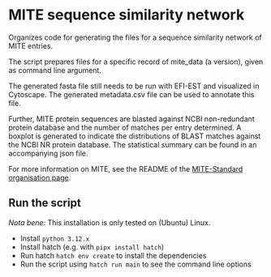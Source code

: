 MITE sequence similarity network
=========

Organizes code for generating the files for a sequence similarity network of MITE entries.

The script prepares files for a specific record of mite_data (a version), given as command line argument.

The generated fasta file still needs to be run with EFI-EST and visualized in Cytoscape. The generated metadata.csv file can be used to annotate this file.

Further, MITE protein sequences are blasted against NCBI non-redundant protein database and the number of matches per entry determined.
A boxplot is generated to indicate the distributions of BLAST matches against the NCBI NR protein database. 
The statistical summary can be found in an accompanying json file.

For more information on MITE, see the README of the [MITE-Standard organisation page](https://github.com/mite-standard).

## Run the script

*Nota bene*: This installation is only tested on (Ubuntu) Linux.

- Install `python 3.12.x`
- Install hatch (e.g. with `pipx install hatch`)
- Run hatch `hatch env create` to install the dependencies
- Run the script using `hatch run main` to see the command line options

